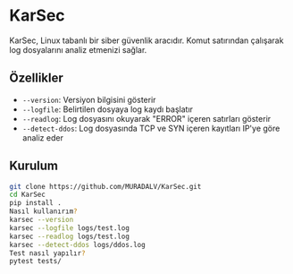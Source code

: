 # KarSec

KarSec, Linux tabanlı bir siber güvenlik aracıdır. Komut satırından çalışarak log dosyalarını analiz etmenizi sağlar.

## Özellikler
- `--version`: Versiyon bilgisini gösterir
- `--logfile`: Belirtilen dosyaya log kaydı başlatır
- `--readlog`: Log dosyasını okuyarak "ERROR" içeren satırları gösterir
- `--detect-ddos`: Log dosyasında TCP ve SYN içeren kayıtları IP'ye göre analiz eder

## Kurulum
```bash
git clone https://github.com/MURADALV/KarSec.git
cd KarSec
pip install .
Nasıl kullanırım?
karsec --version
karsec --logfile logs/test.log
karsec --readlog logs/test.log
karsec --detect-ddos logs/ddos.log
Test nasıl yapılır?
pytest tests/

